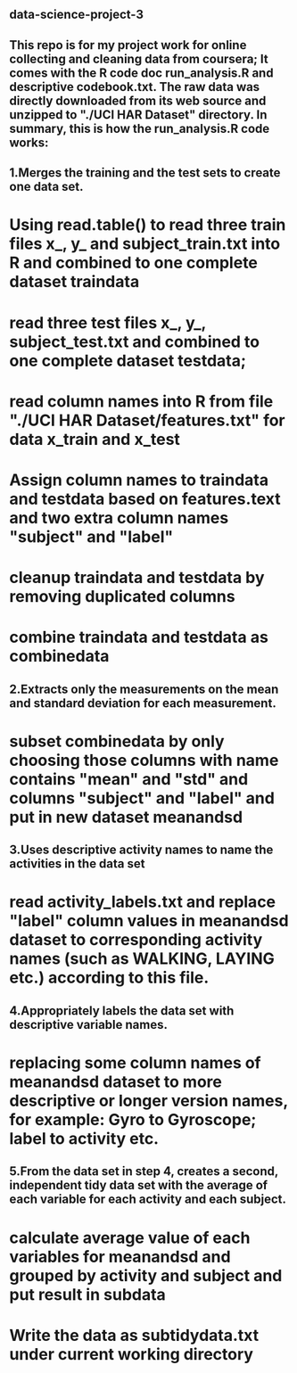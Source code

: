 ## data-science-project-3

## This repo is for my project work for online collecting and cleaning data from coursera; It comes with the R code doc run_analysis.R and descriptive codebook.txt. The raw data was directly downloaded from its web source and unzipped to "./UCI HAR Dataset" directory. In summary, this is how the run_analysis.R code works:  

## 1.Merges the training and the test sets to create one data set.
  # Using read.table() to read three train files x_, y_ and subject_train.txt into R and combined to one complete dataset traindata
  # read three test files x_, y_, subject_test.txt and combined to one complete dataset testdata;  
  # read column names into R from file "./UCI HAR Dataset/features.txt" for data x_train and x_test  
  # Assign column names to traindata and testdata based on features.text and two extra column names "subject" and   "label"  
  # cleanup traindata and testdata by removing duplicated columns  
  # combine traindata and testdata as combinedata  
  
## 2.Extracts only the measurements on the mean and standard deviation for each measurement. 
 # subset combinedata by only choosing those columns with name contains "mean" and "std" and columns "subject" and "label" and put in new dataset meanandsd 
 
## 3.Uses descriptive activity names to name the activities in the data set
 # read activity_labels.txt and replace "label" column values in meanandsd dataset to corresponding activity names (such as WALKING, LAYING etc.) according to this file.  
 
## 4.Appropriately labels the data set with descriptive variable names.
 # replacing some column names of meanandsd dataset to more descriptive or longer version names, for example: Gyro	to Gyroscope; label  to activity etc.  

## 5.From the data set in step 4, creates a second, independent tidy data  set with the average of each variable for each activity and each subject.
  # calculate average value of each variables for meanandsd and grouped by activity and subject and put result in subdata  
  # Write the data as subtidydata.txt under current working directory
 
